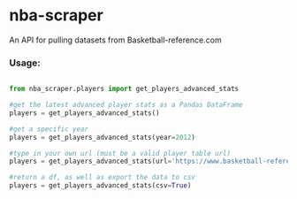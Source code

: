 # nba-scraper

An API for pulling datasets from Basketball-reference.com

### Usage:

```python

from nba_scraper.players import get_players_advanced_stats

#get the latest advanced player stats as a Pandas DataFrame
players = get_players_advanced_stats()

#get a specific year
players = get_players_advanced_stats(year=2012)

#type in your own url (must be a valid player table url)
players = get_players_advanced_stats(url='https://www.basketball-reference.com/leagues/NBA_2019_advanced.html')

#return a df, as well as export the data to csv
players = get_players_advanced_stats(csv=True)
